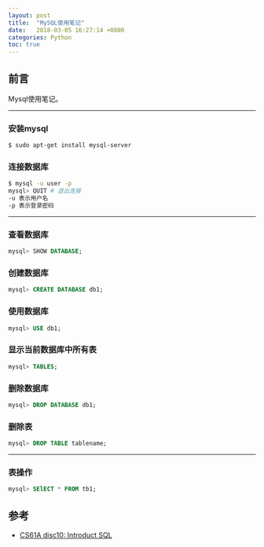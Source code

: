```yaml
---
layout: post
title:  "MySQL使用笔记"
date:   2018-03-05 16:27:14 +0800
categories: Python
toc: true
---
```


## 前言
Mysql使用笔记。

---

### 安装mysql
```bash
$ sudo apt-get install mysql-server
```

### 连接数据库
```bash
$ mysql -u user -p
mysql> QUIT # 退出连接
-u 表示用户名
-p 表示登录密码
```

---

### 查看数据库
```sql
mysql> SHOW DATABASE;
```

### 创建数据库
```sql
mysql> CREATE DATABASE db1;
```

### 使用数据库
```sql
mysql> USE db1;
```

### 显示当前数据库中所有表
```sql
mysql> TABLES;
```

### 删除数据库
```sql
mysql> DROP DATABASE db1;
```

### 删除表
```sql
mysql> DROP TABLE tablename;
```
 
---

### 表操作
```sql
mysql> SElECT * FROM tb1; 
```

## 参考

* [CS61A disc10: Introduct SQL](https://inst.eecs.berkeley.edu/~cs61a/sp18/disc/disc10.pdf)
